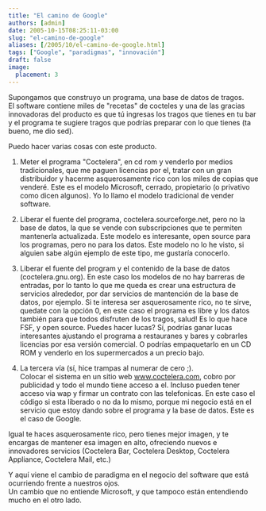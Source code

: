 ```yaml
---
title: "El camino de Google"
authors: [admin]
date: 2005-10-15T08:25:11-03:00
slug: "el-camino-de-google"
aliases: [/2005/10/el-camino-de-google.html]
tags: ["Google", "paradigmas", "innovación"]
draft: false
image:
  placement: 3
---
```

Supongamos que construyo un programa, una base de datos de tragos.\
El software contiene miles de "recetas" de cocteles y una de las
gracias innovadoras del producto es que tú ingresas los tragos que
tienes en tu bar y el programa te sugiere tragos que podrías preparar
con lo que tienes (ta bueno, me dio sed).

Puedo hacer varias cosas con este producto.

1.  Meter el programa "Coctelera", en cd rom y venderlo por medios
    tradicionales, que me paguen licencias por el, tratar con un gran
    distribuidor y hacerme asquerosamente rico con los miles de copias
    que venderé. Este es el modelo Microsoft, cerrado, propietario (o
    privativo como dicen algunos). Yo lo llamo el modelo tradicional de
    vender software.

2.  Liberar el fuente del programa, coctelera.sourceforge.net, pero no
    la base de datos, la que se vende con subscripciones que te permiten
    mantenerla actualizada. Este modelo es interesante, open source para
    los programas, pero no para los datos. Este modelo no lo he visto,
    si alguien sabe algún ejemplo de este tipo, me gustaría conocerlo.

3.  Liberar el fuente del program y el contenido de la base de datos
    (coctelera.gnu.org). En este caso los modelos de no hay barreras de
    entradas, por lo tanto lo que me queda es crear una estructura de
    servicios alrededor, por dar servicios de mantención de la base de
    datos, por ejemplo. Si te interesa ser asquerosamente rico, no te
    sirve, quedate con la opción 0, en este caso el programa es libre y
    los datos también para que todos disfruten de los tragos, salud! Es
    lo que hace FSF, y open source. Puedes hacer lucas? Sí, podrías
    ganar lucas interesantes ajustando el programa a restauranes y bares
    y cobrarles licencias por esa versión comercial. O podrías
    empaquetarlo en un CD ROM y venderlo en los supermercados a un
    precio bajo.

4.  La tercera vía (sí, hice trampas al numerar de cero ;).\
    Colocar el sistema en un sitio web www.coctelera.com, cobro por
    publicidad y todo el mundo tiene acceso a el. Incluso pueden tener
    acceso via wap y firmar un contrato con las telefonicas. En este
    caso el código si esta liberado o no da lo mismo, porque mi negocio
    está en el servicio que estoy dando sobre el programa y la base de
    datos. Este es el caso de Google.

Igual te haces asquerosamente rico, pero tienes mejor imagen, y te
encargas de mantener esa imagen en alto, ofreciendo nuevos e innovadores
servicios (Coctelera Bar, Coctelera Desktop, Coctelera Appliance,
Coctelera Mail, etc.)

Y aquí viene el cambio de paradigma en el negocio del software que está
ocurriendo frente a nuestros ojos.\
Un cambio que no entiende Microsoft, y que tampoco están entendiendo
mucho en el otro lado.
